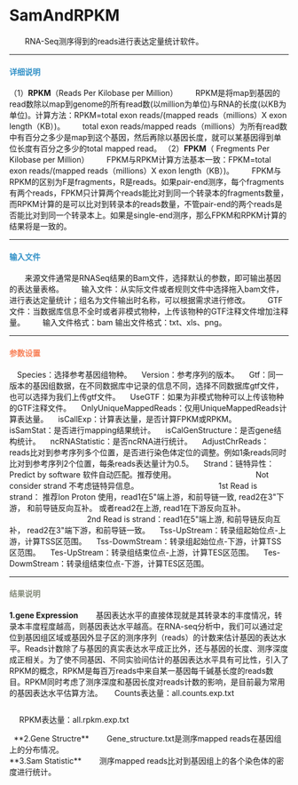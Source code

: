 # SamAndRPKM
　　RNA-Seq测序得到的reads进行表达定量统计软件。

***
#### **<span class="glyphicon glyphicon-tags" aria-hidden="true" style="color:#3090C7"></span></i><span style="color:#3090C7"> 详细说明**

（1）**RPKM**（Reads Per Kilobase per Million）
　　RPKM是将map到基因的read数除以map到genome的所有read数(以million为单位)与RNA的长度(以KB为单位)。计算方法：RPKM=total exon reads/(mapped reads（millions）X exon length（KB）)。
　　total exon reads/mapped reads（millions）为所有read数中有百分之多少是map到这个基因，然后再除以基因长度，就可以某基因得到单位长度有百分之多少的total mapped read。
（2）**FPKM**（ Fregments Per Kilobase per Million）
　　FPKM与RPKM计算方法基本一致：FPKM=total exon reads/(mapped reads（millions）X exon length（KB）)。
　　FPKM与RPKM的区别为F是fragments，R是reads。如果pair-end测序，每个fragments有两个reads，FPKM只计算两个reads能比对到同一个转录本的fragments数量，而RPKM计算的是可以比对到转录本的reads数量，不管pair-end的两个reads是否能比对到同一个转录本上。如果是single-end测序，那么FPKM和RPKM计算的结果将是一致的。

***
#### **<i class="fa fa-dot-circle-o" aria-hidden="true" style="color:#3090C7"></i><span style="color:#3090C7"> 输入文件**

　　来源文件通常是RNASeq结果的Bam文件，选择默认的参数，即可输出基因的表达量表格。
　　输入文件：从实际文件或者规则文件中选择拖入bam文件，进行表达定量统计；组名为文件输出时名称，可以根据需求进行修改。
　　GTF文件：当数据库信息不全时或者非模式物种，上传该物种的GTF注释文件增加注释量。
　　输入文件格式：bam  输出文件格式：txt、xls、png。
***

#### **<i class="fa fa-cog" aria-hidden="true" style="color:#F88158"></i> <span style="color:#F88158">参数设置**

　<label id='species'>Species：</label>选择参考基因组物种。
　<label id='speciesVersion'>Version：</label>参考序列的版本。
　<label id='dbType'>Gtf：</label>同一版本的基因组数据，在不同数据库中记录的信息不同，选择不同数据库gtf文件，也可以选择为我们上传gtf文件。
　<label id='useGTF'>UseGTF：</label>如果为非模式物种可以上传该物种的GTF注释文件。
　<label id='isUseUMReadsExp'>OnlyUniqueMappedReads：</label>仅用UniqueMappedReads计算表达量。
　<label id='expressCount'>isCallExp：</label>计算表达量，是否计算FPKM或RPKM。
　<label id='samStatistics'>isSamStat：</label>是否进行mapping结果统计。
　<label id='geneStructure'>isCalGenStructure：</label>是否gene结构统计。
　<label id='nCRNAStatist'>ncRNAStatistic：</label>是否ncRNA进行统计。
　<label id='correct'>AdjustChrReads：</label>reads比对到参考序列多个位置，是否进行染色体定位的调整。例如1条reads同时比对到参考序列2个位置，每条reads表达量计为0.5。
　<label id='strandType'>Strand：</label>链特异性：Predict by software 软件自动匹配。推荐使用。
　　　　　　　　　　Not consider strand 不考虑链特异信息。
　　　　　　　　　　1st Read is strand： 推荐Ion Proton 使用，read1在5"端上游，和前导链一致, read2在3"下游， 和前导链反向互补。 或者read2在上游, read1在下游反向互补。
　　　　　　　　　　2nd Read is strand：read1在5"端上游, 和前导链反向互补， read2在3"端下游，和前导链一致。
　<label id='tssUp'>Tss-UpStream：</label>转录组起始位点-上游，计算TSS区范围。
　<label id='tssDown'>Tss-DowmStream：</label>转录组起始位点-下游，计算TSS区范围。
　<label id='tesDown'>Tes-UpStream：</label>转录组结束位点-上游，计算TES区范围。
　<label id='tesDown'>Tes-DowmStream：</label>转录组结束位点-下游，计算TES区范围。
***
#### **<i class="fa fa-file-text" aria-hidden="true" style="color:#848b79"></i><span style="color:#848b79"> 结果说明**

**1.gene Expression**
　　基因表达水平的直接体现就是其转录本的丰度情况，转录本丰度程度越高，则基因表达水平越高。在RNA-seq分析中，我们可以通过定位到基因组区域或基因外显子区的测序序列（reads）的计数来估计基因的表达水平。Reads计数除了与基因的真实表达水平成正比外，还与基因的长度、测序深度成正相关。为了使不同基因、不同实验间估计的基因表达水平具有可比性，引入了RPKM的概念，RPKM是每百万reads中来自某一基因每千碱基长度的reads数目。RPKM同时考虑了测序深度和基因长度对reads计数的影响，是目前最为常用的基因表达水平估算方法。
　 Counts表达量：all.counts.exp.txt
<div style="text-align:center"><img data-src="1.png" width="500px" ></img>
</div>


　 RPKM表达量：all.rpkm.exp.txt
<div style="text-align:center"><img data-src="2.png" width="500px"></img>
</div>
&nbsp;
**2.Gene Structre**
　　Gene_structure.txt是测序mapped reads在基因组上的分布情况。
<div style="text-align:center">
<img data-src="3.png" width="600px"  ></img>
</div>
<div style="text-align:center"><img data-src="4.png" width="550px" ></img>
</div>
**3.Sam Statistic**
　　测序mapped reads比对到基因组上的各个染色体的密度进行统计。
<div style="text-align:center">
<img data-src="5.png" width="550px" ></img>
</div>